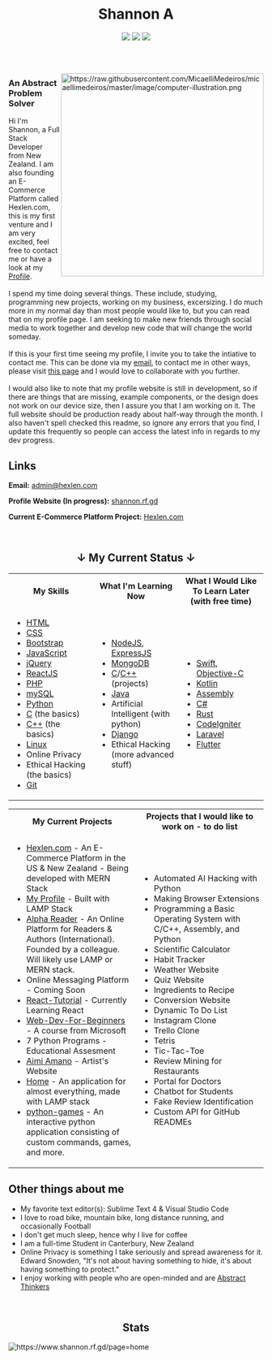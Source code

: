 <h1 align="center">Shannon A</h1>

<p align="center">
  <img src="https://visitor-badge.laobi.icu/badge?page_id=shannon-nz" id="counter">
  <img src="https://img.shields.io/website-up-up-green-green/http/cv.lbesson.qc.to.svg">
  <img src="https://img.shields.io/badge/Ask%20me-anything-1abc9c.svg">
</p>

<br><br>

<img src="https://raw.githubusercontent.com/MicaelliMedeiros/micaellimedeiros/master/image/computer-illustration.png" min-width="400px" max-width="400px" width="400px" align="right" alt="https://raw.githubusercontent.com/MicaelliMedeiros/micaellimedeiros/master/image/computer-illustration.png">

<p align="left"> 
		<h3>An Abstract Problem Solver</h3>
Hi I'm Shannon, a Full Stack Developer from New Zealand. I am also founding an E-Commerce Platform called Hexlen.com, this is my first venture and I am very excited, feel free to contact me or have a look at my <a href="https://www.shannon.rf.gd/">Profile</a>.
<br><br>
I spend my time doing several things. These include, studying, programming new projects, working on my business, excersizing. I do much more in my normal day than most people would like to, but you can read that on my profile page. I am seeking to make new friends through social media to work together and develop new code that will change the world someday.
<br><br>
If this is your first time seeing my profile, I invite you to take the intiative to contact me. This can be done via my <a href="mailto:slekupvimplyrataqq@protonmail.com">email</a>, to contact me in other ways, please visit <a href="https://www.shannon.rf.gd/?page=contact">this page</a> and I would love to collaborate with you further.
<br><br>
I would also like to note that my profile website is still in development, so if there are things that are missing, example components, or the design does not work on our device size, then I assure you that I am working on it. The full website should be production ready about half-way through the month. I also haven't spell checked this readme, so ignore any errors that you find, I update this frequently so people can access the latest info in regards to my dev progress.
</p>
  
<h2>Links</h2>

<p><b>Email:</b> <a href="mailto:admin@hexlen.com">admin@hexlen.com</a></p>
<p><b>Profile Website (In progress):</b>  <a href="https://www.shannon.rf.gd/?tab=home" target="_blank">shannon.rf.gd</a></p>
<p><b>Current E-Commerce Platform Project:</b> <a href="https://www.hexlen.com" target="_blank">Hexlen.com</a></p>
<br>
<h2 align="center">↓ My Current Status ↓</h2>
<table>
  <tbody>
    <tr>
      <th>My Skills</th>
      <th>What I'm Learning Now</th>
      <th>What I Would Like To Learn Later (with free time)</th>
    </tr>
    <tr>
      <td width="33%">
				<ul>
					<li><a href="https://www.w3schools.com/html/" target="_blank">HTML</a></li>
					<li><a href="https://www.w3schools.com/Css/" target="_blank">CSS</a></li>
					<li><a href="https://getbootstrap.com/" target="_blank">Bootstrap</a></li>
					<li><a href="https://www.javascript.com/" target="_blank">JavaScript</a></li>
					<li><a href="https://jquery.com/" target="_blank">jQuery</a></li>
					<li><a href="https://reactjs.org/" target="_blank">ReactJS</a></li>
					<li><a href="https://www.php.net/" target="_blank">PHP</a></li>
					<li><a href="https://www.mysql.com/" target="_blank">mySQL</a></li>
					<li><a href="https://www.python.org/" target="_blank">Python</a></li>
					<li><a href="https://www.tutorialspoint.com/cprogramming/index.htm" target="_blank">C</a> (the basics)</li>
					<li><a href="https://www.w3schools.com/cpp/cpp_intro.asp" target="_blank">C++</a> (the basics)</li>
					<li><a href="https://www.linux.org/" target="_blank">Linux</a></li>
					<li>Online Privacy</li>
					<li>Ethical Hacking (the basics)</li>
					<li><a href="https://git-scm.com/" target="_blank">Git</a></li>
				</ul> 
			</td>
      <td width="33%">
				<ul>
					<li><a href="https://nodejs.org/en/" target="_blank">NodeJS</a>, <a href="https://expressjs.com/" target="_blank">ExpressJS</a></li>
					<li><a href="https://www.mongodb.com/" target="_blank">MongoDB</a></li>
					<li><a href="https://www.tutorialspoint.com/cprogramming/index.htm" target="_blank">C</a>/<a href="https://www.w3schools.com/cpp/cpp_intro.asp" target="_blank">C++</a> (projects)</li>
					<li><a href="https://www.java.com/en/" target="_blank">Java</a></li>
					<li>Artificial Intelligent (with python)</li>
					<li><a href="https://www.djangoproject.com/" target="_blank">Django</a></li>
					<li>Ethical Hacking (more advanced stuff)</li>
				</ul>
			</td>
      <td width="33%">
				<ul>
					<li><a href="https://developer.apple.com/swift/" target="_blank">Swift</a>, <a href="https://developer.apple.com/library/archive/documentation/Cocoa/Conceptual/ProgrammingWithObjectiveC/Introduction/Introduction.html" target="_blank">Objective-C</a></li>
					<li><a href="https://kotlinlang.org/" target="_blank">Kotlin</a></li>
					<li><a href="https://www.tutorialspoint.com/assembly_programming/index.htm" target="_blank">Assembly</a></li>
					<li><a href="https://docs.microsoft.com/en-us/dotnet/csharp/" target="_blank">C#</a></li>
					<li><a href="https://www.rust-lang.org/" target="_blank">Rust</a></li>
					<li><a href="https://codeigniter.com/" target="_blank">CodeIgniter</a></li>
					<li><a href="https://laravel.com/" target="_blank">Laravel</a></li>
					<li><a href="https://flutter.dev/" target="_blank">Flutter</a></li>
				</ul>
			</td>
    </tr>
  </tbody>
</table>


<table>
  <tbody>
    <tr>
      <th>My Current Projects</th>
      <th>Projects that I would like to work on - to do list</th>
    </tr>
    <tr>
      <td width="50%">
        <ul>
          <li><a href="https://www.hexlen.com/">Hexlen.com</a> - An E-Commerce Platform in the US & New Zealand - Being developed with MERN Stack</li>
          <li><a href="https://www.shannon.rf.gd/">My Profile</a> - Built with LAMP Stack</li>
          <li><a href="https://github.com/Alpha-Reader">Alpha Reader</a> - An Online Platform for Readers & Authors (International). Founded by a colleague. Will likely use LAMP or MERN stack.</li>
          <li>Online Messaging Platform - Coming Soon</li>
          <li><a href="https://github.com/shannon-nz/React-Tutorial">React-Tutorial</a> - Currently Learning React</li>
          <li><a href="https://github.com/microsoft/Web-Dev-For-Beginners">Web-Dev-For-Beginners</a> - A course from Microsoft</li>
          <li>7 Python Programs - Educational Assesment</li>
          <li><a href="https://github.com/shannon-nz/aimiamano">Aimi Amano</a> - Artist's Website</li>
          <li><a href="https://github.com/shannon-nz/home">Home</a> - An application for almost everything, made with LAMP stack</li>
          <li><a href="https://github.com/shannon-nz/python-games">python-games</a> - An interactive python application consisting of custom commands, games, and more.</li>
        </ul>
      </td>
      <td>
        <ul>
          <li>Automated AI Hacking with Python</li>
          <li>Making Browser Extensions</li>
          <li>Programming a Basic Operating System with C/C++, Assembly, and Python</li>
          <li>Scientific Calculator</li>
          <li>Habit Tracker</li>
          <li>Weather Website</li>
          <li>Quiz Website</li>
          <li>Ingredients to Recipe</li>
          <li>Conversion Website</li>
          <li>Dynamic To Do List</li>
          <li>Instagram Clone</li>
          <li>Trello Clone</li>
          <li>Tetris</li>
          <li>Tic-Tac-Toe</li>
          <li>Review Mining for Restaurants</li>
          <li>Portal for Doctors</li>
          <li>Chatbot for Students</li>
          <li>Fake Review Identification</li>
          <li>Custom API for GitHub READMEs</li>
        </ul>
      </td>
    </tr>
  </tbody>
</table>


<h2>Other things about me</h2>
<ul>
  <li>My favorite text editor(s): Sublime Text 4 & Visual Studio Code</li>
  <li>I love to road bike, mountain bike, long distance running, and occasionally Football</li>
  <li>I don't get much sleep, hence why I live for coffee</li>
  <li>I am a full-time Student in Canterbury, New Zealand</li>
  <li>Online Privacy is something I take seriously and spread awareness for it. Edward Snowden, "It's not about having something to hide, it's about having something to protect."</li>
  <li>I enjoy working with people who are open-minded and are <a href="https://www.healthline.com/health/abstract-thinking#How-to-improve-abstract-thinking">Abstract Thinkers</a></li>
</ul>

<br>

<h2 align="center">Stats</h2>
<img src="https://github-readme-streak-stats.herokuapp.com?user=shannon-nz&theme=gruvbox_duo" align="center" alt="https://www.shannon.rf.gd/page=home"  />
